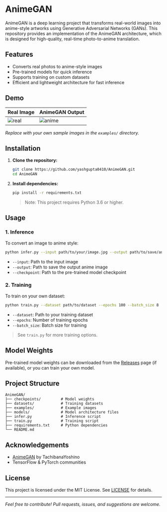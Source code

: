 # AnimeGAN

AnimeGAN is a deep learning project that transforms real-world images into anime-style artworks using Generative Adversarial Networks (GANs). This repository provides an implementation of the AnimeGAN architecture, which is designed for high-quality, real-time photo-to-anime translation.

## Features

- Converts real photos to anime-style images
- Pre-trained models for quick inference
- Supports training on custom datasets
- Efficient and lightweight architecture for fast inference

## Demo

| Real Image | AnimeGAN Output |
|------------|----------------|
| ![real](examples/real.jpg) | ![anime](examples/anime.jpg) |

*Replace with your own sample images in the `examples/` directory.*

## Installation

1. **Clone the repository:**
   ```bash
   git clone https://github.com/yashgupta0410/AnimeGAN.git
   cd AnimeGAN
   ```

2. **Install dependencies:**
   ```bash
   pip install -r requirements.txt
   ```
   > Note: This project requires Python 3.6 or higher.

## Usage

### 1. Inference

To convert an image to anime style:

```bash
python infer.py --input path/to/your/image.jpg --output path/to/save/anime.jpg --checkpoint path/to/model_checkpoint
```

- `--input`: Path to the input image
- `--output`: Path to save the output anime image
- `--checkpoint`: Path to the pre-trained model checkpoint

### 2. Training

To train on your own dataset:

```bash
python train.py --dataset path/to/dataset --epochs 100 --batch_size 8
```

- `--dataset`: Path to your training dataset
- `--epochs`: Number of training epochs
- `--batch_size`: Batch size for training

> See `train.py` for more training options.

## Model Weights

Pre-trained model weights can be downloaded from the [Releases](https://github.com/yashgupta0410/AnimeGAN/releases) page (if available), or you can train your own model.

## Project Structure

```
AnimeGAN/
├── checkpoints/         # Model weights
├── datasets/            # Training datasets
├── examples/            # Example images
├── models/              # Model architecture files
├── infer.py             # Inference script
├── train.py             # Training script
├── requirements.txt     # Python dependencies
└── README.md
```

## Acknowledgements

- [AnimeGAN](https://github.com/TachibanaYoshino/AnimeGAN) by TachibanaYoshino
- TensorFlow & PyTorch communities

## License

This project is licensed under the MIT License. See [LICENSE](LICENSE) for details.

---

*Feel free to contribute! Pull requests, issues, and suggestions are welcome.*
